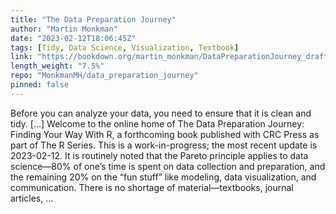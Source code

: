 ```yaml
---
title: "The Data Preparation Journey"
author: "Martin Monkman"
date: "2023-02-12T18:06:45Z"
tags: [Tidy, Data Science, Visualization, Textbook]
link: "https://bookdown.org/martin_monkman/DataPreparationJourney_draft/"
length_weight: "7.5%"
repo: "MonkmanMH/data_preparation_journey"
pinned: false
---
```


Before you can analyze your data, you need to ensure that it is clean and tidy. [...] Welcome to the online home of The Data Preparation Journey: Finding Your Way With R, a forthcoming book published with CRC Press as part of The R Series. This is a work-in-progress; the most recent update is 2023-02-12. It is routinely noted that the Pareto principle applies to data science—80% of one’s time is spent on data collection and preparation, and the remaining 20% on the “fun stuff” like modeling, data visualization, and communication. There is no shortage of material—textbooks, journal articles, ...
